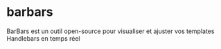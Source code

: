 # barbars
BarBars est un outil open-source pour visualiser et ajuster vos templates Handlebars en temps réel
